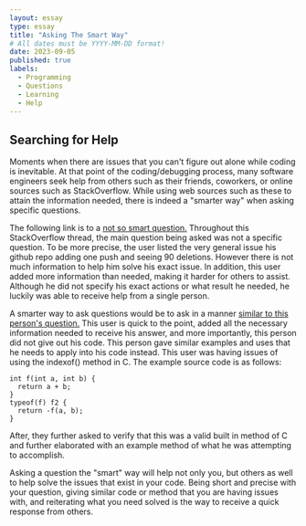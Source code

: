 ```yaml
---
layout: essay
type: essay
title: "Asking The Smart Way"
# All dates must be YYYY-MM-DD format!
date: 2023-09-05
published: true
labels:
  - Programming
  - Questions
  - Learning
  - Help
---
```


## Searching for Help

  Moments when there are issues that you can't figure out alone while coding is inevitable. At that point of the coding/debugging process, many software engineers seek help from others such as their friends, coworkers, or online sources such as StackOverflow. While using web sources such as these to attain the information needed, there is indeed a "smarter way" when asking specific questions.

  The following link is to a [not so smart question.](https://stackoverflow.com/questions/77048703/missing-file-changes-on-git-repository) Throughout this StackOverflow thread, the main question being asked was not a specific question. To be more precise, the user listed the very general issue his github repo adding one push and seeing 90 deletions. However there is not much information to help him solve his exact issue. In addition, this user added more information than needed, making it harder for others to assist. Although he did not specify his exact actions or what result he needed, he luckily was able to receive help from a single person.

  A smarter way to ask questions would be to ask in a manner [similar to this person's question.](https://stackoverflow.com/questions/77048599/how-to-use-typeof-of-function-to-create-another-function-with-the-same-type) This user is quick to the point, added all the necessary information needed to receive his answer, and more importantly, this person did not give out his code. This person gave similar examples and uses that he needs to apply into his code instead. This user was having issues of using the indexof() method in C. The example source code is as follows:
  
    int f(int a, int b) {
      return a + b;
    }
    typeof(f) f2 {
      return -f(a, b);
    } 
    
After, they further asked to verify that this was a valid built in method of C and further elaborated with an example method of what he was attempting to accomplish. 

Asking a question the "smart" way will help not only you, but others as well to help solve the issues that exist in your code. Being short and precise with your question, giving similar code or method that you are having issues with, and reiterating what you need solved is the way to receive a quick response from others.

